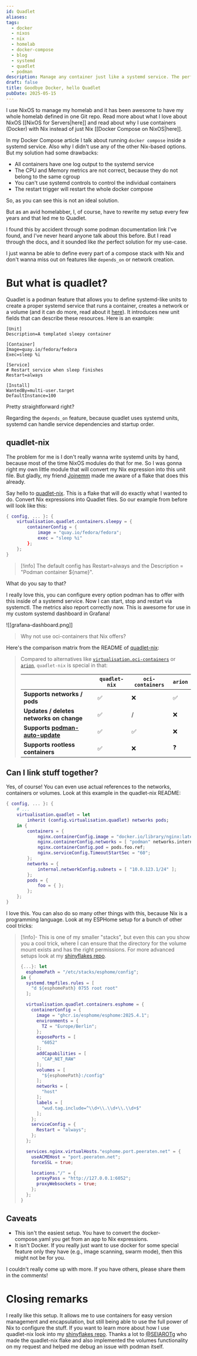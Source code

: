```yaml
---
id: Quadlet
aliases: 
tags:
  - docker
  - nixos
  - nix
  - homelab
  - docker-compose
  - blog
  - systemd
  - quadlet
  - podman
description: Manage any container just like a systemd service. The perfect match for any NixOS based Homelab.
draft: false
title: Goodbye Docker, hello Quadlet
pubDate: 2025-05-15
---
```

I use NixOS to manage my homelab and it has been awesome to have my whole homelab defined in one Git repo. Read more about what I love about NixOS [[NixOS for Servers|here]] and read about why I use containers (Docker) with Nix instead of just Nix [[Docker Compose on NixOS|here]]. 

In my Docker Compose article I talk about running `docker compose` inside a systemd service. Also why I didn't use any of the other Nix-based options.
But my solution had some drawbacks:
- All containers have one log output to the systemd service
- The CPU and Memory metrics are not correct, because they do not belong to the same cgroup
- You can't use systemd controls to control the individual containers
- The restart trigger will restart the whole docker compose

So, as you can see this is not an ideal solution. 

But as an avid homelabber, I, of course, have to rewrite my setup every few years and that led me to Quadlet.

I found this by accident through some podman documentation link I've found, and I've never heard anyone talk about this before. But I read through the docs, and it sounded like *the* perfect solution for my use-case.

I just wanna be able to define every part of a compose stack with Nix and don't wanna miss out on features like `depends_on` or network creation. 

# But what is quadlet?

Quadlet is a podman feature that allows you to define systemd-like units to create a proper systemd service that runs a container, creates a network or a volume (and it can do more, read about it [here](https://docs.podman.io/en/latest/markdown/podman-systemd.unit.5.html)). It introduces new unit fields that can describe these resources. Here is an example:
```systemd
[Unit]
Description=A templated sleepy container

[Container]
Image=quay.io/fedora/fedora
Exec=sleep %i

[Service]
# Restart service when sleep finishes
Restart=always

[Install]
WantedBy=multi-user.target
DefaultInstance=100
```
Pretty straightforward right?

Regarding the `depends_on` feature, because quadlet uses systemd units, systemd can handle service dependencies and startup order.

## quadlet-nix

The problem for me is I don't really wanna write systemd units by hand, because most of the time NixOS modules do that for me. So I was gonna right my own little module that will convert my Nix expression into this unit file. But gladly, my friend [Joinemm](https://joinemm.dev/) made me aware of a flake that does this already. 

Say hello to [quadlet-nix](https://github.com/SEIAROTg/quadlet-nix). This is a flake that will do exactly what I wanted to do. Convert Nix expressions into Quadlet files. So our example from before will look like this:
```nix
{ config, ... }: {
    virtualisation.quadlet.containers.sleepy = {
        containerConfig = {
	        image = "quay.io/fedora/fedora";
	        exec = "sleep %i"
	    };
    };
}
```

> [!info]
> The default config has Restart=always and the Description = "Podman container ${name}".

What do you say to that?

I really love this, you can configure every option podman has to offer with this inside of a systemd service. Now I can start, stop and restart via systemctl. The metrics also report correctly now. This is awesome for use in my custom systemd dashboard in Grafana!

![[grafana-dashboard.png]]

> Why not use oci-containers that Nix offers?

Here's the comparison matrix from the README of [quadlet-nix](https://github.com/SEIAROTg/quadlet-nix/tree/main):

> Compared to alternatives like [`virtualisation.oci-containers`](https://github.com/NixOS/nixpkgs/blob/master/nixos/modules/virtualisation/oci-containers.nix) or [`arion`](https://github.com/hercules-ci/arion), `quadlet-nix` is special in that:
>
> |                                                          | `quadlet-nix` | `oci-containers` | `arion` |
> | -------------------------------------------------------- | ------------- | ---------------- | ------- |
> | **Supports networks / pods**                             | ✅            | ❌               | ✅      |
> | **Updates / deletes networks on change**                 | ✅            | /                | ❌      |
> | **Supports [podman-auto-update][podman-auto-update]**    | ✅            | ✅               | ❌      |
> | **Supports rootless containers**                         | ✅            | ❌               | ❓      |
>
> [podman-auto-update]: https://docs.podman.io/en/latest/markdown/podman-auto-update.1.html

## Can I link stuff together?

Yes, of course! You can even use actual references to the networks, containers or volumes. Look at this example in the quadlet-nix README:
```nix
{ config, ... }: {
    # ...
    virtualisation.quadlet = let
        inherit (config.virtualisation.quadlet) networks pods;
    in {
        containers = {
            nginx.containerConfig.image = "docker.io/library/nginx:latest";
            nginx.containerConfig.networks = [ "podman" networks.internal.ref ];
            nginx.containerConfig.pod = pods.foo.ref;
            nginx.serviceConfig.TimeoutStartSec = "60";
        };
        networks = {
            internal.networkConfig.subnets = [ "10.0.123.1/24" ];
        };
        pods = {
            foo = { };
        };
    };
}
```

I love this. You can also do so many other things with this, because Nix is a programming language. Look at my ESPHome setup for a bunch of other cool tricks:

> [!info]-
> This is one of my smaller "stacks", but even this can you show you a cool trick, where I can ensure that the directory for the volume mount exists and has the right permissions. For more advanced setups look at my [shinyflakes repo](https://github.com/Keyruu/shinyflakes/tree/main/hosts/highwind/stacks).
> ```nix
> {...}: let
>   esphomePath = "/etc/stacks/esphome/config";
> in {
>   systemd.tmpfiles.rules = [
>     "d ${esphomePath} 0755 root root"
>   ];
> 
>   virtualisation.quadlet.containers.esphome = {
>     containerConfig = {
>       image = "ghcr.io/esphome/esphome:2025.4.1";
>       environments = {
>         TZ = "Europe/Berlin";
>       };
>       exposePorts = [
>         "6052"
>       ];
>       addCapabilities = [
>         "CAP_NET_RAW"
>       ];
>       volumes = [
>         "${esphomePath}:/config"
>       ];
>       networks = [
>         "host"
>       ];
>       labels = [
>         "wud.tag.include=^\\d+\\.\\d+\\.\\d+$"
>       ];
>     };
>     serviceConfig = {
>       Restart = "always";
>     };
>   };
> 
>   services.nginx.virtualHosts."esphome.port.peeraten.net" = {
>     useACMEHost = "port.peeraten.net";
>     forceSSL = true;
> 
>     locations."/" = {
>       proxyPass = "http://127.0.0.1:6052";
>       proxyWebsockets = true;
>     };
>   };
> }
> ```

## Caveats

- This isn't the easiest setup. You have to convert the docker-compose.yaml you get from an app to Nix expressions.
- It isn't Docker. If you really just want to use docker for some special feature only they have (e.g., image scanning, swarm mode), then this might not be for you.

I couldn't really come up with more. If you have others, please share them in the comments!

# Closing remarks

I really like this setup. It allows me to use containers for easy version management and encapsulation, but still being able to use the full power of Nix to configure the stuff. If you want to learn more about how I use quadlet-nix look into my [shinyflakes repo](https://github.com/Keyruu/shinyflakes/tree/main/hosts/highwind/stacks). 
Thanks a lot to [ @SEIAROTg](https://github.com/SEIAROTg) who made the quadlet-nix flake and also implemented the volumes functionality on my request and helped me debug an issue with podman itself.

